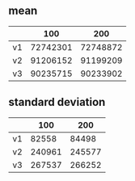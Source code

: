 ## mean
| |100|200|
|---|---|---|
|v1|72742301|72748872|
|v2|91206152|91199209|
|v3|90235715|90233902|
## standard deviation
| |100|200|
|---|---|---|
|v1|82558|84498|
|v2|240961|245577|
|v3|267537|266252|

